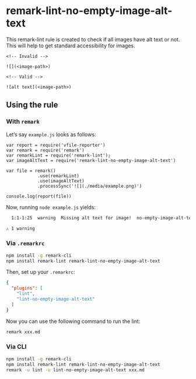 # remark-lint-no-empty-image-alt-text

This remark-lint rule is created to check if all images have alt text or not. This will help to get standard accessibility for images.

```
<!-- Invalid -->

![](<image-path>)

<!-- Valid -->

![alt text](<image-path>)
```

## Using the rule

### With `remark` 

Let’s say `example.js` looks as follows:

```
var report = require('vfile-reporter')
var remark = require('remark')
var remarkLint = require('remark-lint');
var imageAltText = require('remark-lint-no-empty-image-alt-text')

var file = remark()
            .use(remarkLint)
            .use(imageAltText)
            .processSync('![](./media/example.png)')

console.log(report(file))

```

Now, running `node example.js` yields:

```txt
  1:1-1:25  warning  Missing alt text for image!  no-empty-image-alt-text  remark-lint

⚠ 1 warning
```

### Via `.remarkrc`

```bash
npm install -g remark-cli
npm install remark-lint remark-lint-no-empty-image-alt-text
```

Then, set up your `.remarkrc`:

```JSON
{
  "plugins": [
    "lint",
    "lint-no-empty-image-alt-text"
  ]
}
```

Now you can use the following command to run the lint:

```bash
remark xxx.md
```

### Via CLI

```bash
npm install -g remark-cli
npm install remark-lint remark-lint-no-empty-image-alt-text
remark -u lint -u lint-no-empty-image-alt-text xxx.md
```